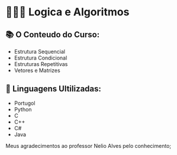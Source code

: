# 👨🏽‍💻 Logica e Algoritmos



## 📚 O Conteudo do Curso:

- Estrutura Sequencial 
- Estrutura Condicional 
- Estruturas Repetitivas
- Vetores e Matrizes

## 🤖 Linguagens Ultilizadas:

- Portugol
- Python
- C
- C++
- C#
- Java

Meus agradecimentos ao professor Nelio Alves pelo conhecimento;
